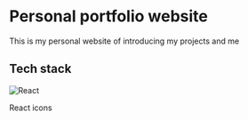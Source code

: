 # Personal portfolio website

This is my personal website of introducing my projects and me


## Tech stack 
![React](https://img.shields.io/badge/React-20232A?style=for-the-badge&logo=react&logoColor=61DAFB) 

React icons 
